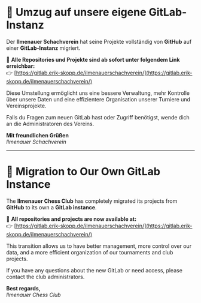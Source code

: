# 🚀 Umzug auf unsere eigene GitLab-Instanz

Der **Ilmenauer Schachverein** hat seine Projekte vollständig von **GitHub** auf einer **GitLab-Instanz** migriert.

🔗 **Alle Repositories und Projekte sind ab sofort unter folgendem Link erreichbar:**  
👉 [https://gitlab.erik-skopp.de/ilmenauerschachverein/](https://gitlab.erik-skopp.de/ilmenauerschachverein/)

Diese Umstellung ermöglicht uns eine bessere Verwaltung, mehr Kontrolle über unsere Daten und eine effizientere Organisation unserer Turniere und Vereinsprojekte.

Falls du Fragen zum neuen GitLab hast oder Zugriff benötigst, wende dich an die Administratoren des Vereins.

**Mit freundlichen Grüßen**  
_Ilmenauer Schachverein_

---

# 🚀 Migration to Our Own GitLab Instance

The **Ilmenauer Chess Club** has completely migrated its projects from **GitHub** to its own a  **GitLab instance**.

🔗 **All repositories and projects are now available at:**  
👉 [https://gitlab.erik-skopp.de/ilmenauerschachverein/](https://gitlab.erik-skopp.de/ilmenauerschachverein/)

This transition allows us to have better management, more control over our data, and a more efficient organization of our tournaments and club projects.

If you have any questions about the new GitLab or need access, please contact the club administrators.

**Best regards,**  
_Ilmenauer Chess Club_
